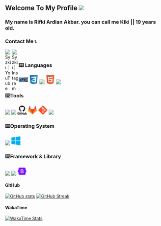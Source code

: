 ## Welcome To My Profile <img src="https://media.tenor.com/images/b617c36f9db276d3146e974b8ff64f4c/tenor.gif" width="30px" />

<h3>My name is Rifki Ardian Akbar. you can call me Kiki || 19 years old.</h3>


### Contact Me 📞

[<img align="left" alt="Syzkii | YouTube" width="22px" src="https://cdn-icons-png.flaticon.com/512/732/732200.png" />][email]
[<img align="left" alt="Syzkii | Instagram" width="22px" src="https://cdn-icons-png.flaticon.com/512/174/174855.png" />][instagram]

</br>

### ⌨️ Languages
<div>
  <a href="https://www.php.net/"><img src="https://github.com/devicons/devicon/blob/master/icons/php/php-original.svg" width="30" /></a>
  <a href="https://html.com/css/"><img src="https://github.com/devicons/devicon/blob/master/icons/css3/css3-original.svg" width="30" /></a>
  <a href="https://www.python.org/"><img src="https://duckduckgo.com/i/4d837687.png" width="30" /></a>
  <a href="https://html.com/"><img src="https://github.com/devicons/devicon/blob/master/icons/html5/html5-original.svg" width="30" /></a>
  <a href="https://developer.mozilla.org/en-US/docs/Web/JavaScript"><img src="https://cdn.jsdelivr.net/gh/devicons/devicon/icons/javascript/javascript-original.svg" width="30" /></a>
</div>

### ⌨️Tools
<div>
  <a href="https://nodejs.org/"><img src="https://cdn.jsdelivr.net/gh/devicons/devicon/icons/nodejs/nodejs-original.svg" width="30" /></a>
  <a href="https://code.visualstudio.com/"><img src="https://cdn.jsdelivr.net/gh/devicons/devicon/icons/vscode/vscode-original.svg" width="30" /></a>
  <a href="https://github.com/"><img src="https://github.com/devicons/devicon/blob/master/icons/github/github-original-wordmark.svg" width="30" /></a>
  <a href="https://gitlab.com/"><img src="https://github.com/devicons/devicon/blob/master/icons/gitlab/gitlab-original.svg" width="30" /></a>
  <a href="https://git-scm.com/"><img src="https://github.com/devicons/devicon/blob/master/icons/git/git-original.svg" width="30" /></a>
  <a href="https://npmjs.com"><img src="https://cdn.jsdelivr.net/gh/devicons/devicon/icons/npm/npm-original-wordmark.svg" width="30" /></a>
</div>

### ⌨️Operating System
<div>
  <img src="https://cdn.jsdelivr.net/gh/devicons/devicon/icons/linux/linux-original.svg" width="30" />
  <img src="https://github.com/devicons/devicon/blob/v2.15.1/icons/windows8/windows8-original.svg" width="30" />
</div>

### ⌨️Framework & Library
<div>
  <a href="https://reactjs.org"><img src="https://cdn.jsdelivr.net/gh/devicons/devicon/icons/react/react-original.svg" width="30" /></a>
  <a href="https://tailwindcss.com"><img src="https://cdn.jsdelivr.net/gh/devicons/devicon/icons/tailwindcss/tailwindcss-plain.svg" width="30" /></a>
  <a href="#"><img src="https://github.com/devicons/devicon/blob/master/icons/bootstrap/bootstrap-original.svg" width="30" /></a>
</div>

#### GitHub
[![GitHub stats](https://github-readme-stats.vercel.app/api?username=syzkii&theme=tokyonight)](https://github.com/anuraghazra/github-readme-stats)
[![GitHub Streak](https://github-readme-streak-stats.herokuapp.com?user=syzkii&theme=tokyonight&date_format=M%20j%5B%2C%20Y%5D)](https://git.io/streak-stats)

#### WakaTime
[![WakaTime Stats](https://github-readme-stats.vercel.app/api/wakatime?username=Syzkii&layout=compact)](https://wakatime.com/@Syzkii)


[email]: mailto:rifkiardianakbar.raa@gmail.com
[instagram]: https://instagram.com/ardianrifki.jpg
